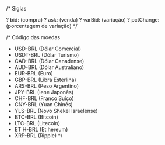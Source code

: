
/* Siglas

 ? bid: (compra) 
 ? ask: (venda)
 ? varBid: (variação)
 ? pctChange: (porcentagem de variação)
*/

/* Código das moedas

 * USD-BRL (Dólar Comercial)
 * USDT-BRL (Dólar Turismo)
 * CAD-BRL (Dólar Canadense)
 * AUD-BRL (Dólar Australiano)
 * EUR-BRL (Euro)
 * GBP-BRL (Libra Esterlina)
 * ARS-BRL (Peso Argentino)
 * JPY-BRL (Iene Japonês)
 * CHF-BRL (Franco Suíço)
 * CNY-BRL (Yuan Chinês)
 * YLS-BRL (Novo Shekel Israelense)
 * BTC-BRL (Bitcoin)
 * LTC-BRL (Litecoin)
 * ET H-BRL (Et hereum)
 * XRP-BRL (Ripple)
*/